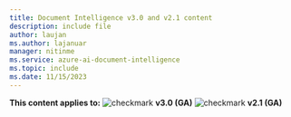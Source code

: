 ```yaml
---
title: Document Intelligence v3.0 and v2.1 content
description: include file
author: laujan
ms.author: lajanuar
manager: nitinme
ms.service: azure-ai-document-intelligence
ms.topic: include
ms.date: 11/15/2023
---
```


**This content applies to:** ![checkmark](../media/yes-icon.png) **v3.0 (GA)** ![checkmark](../media/yes-icon.png) **v2.1 (GA)**
